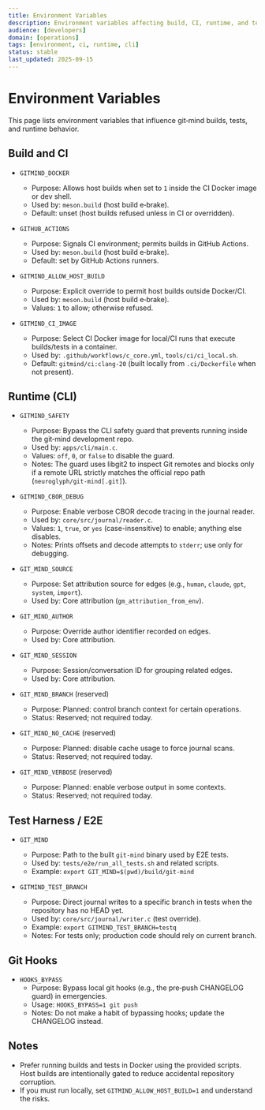 ```yaml
---
title: Environment Variables
description: Environment variables affecting build, CI, runtime, and tests.
audience: [developers]
domain: [operations]
tags: [environment, ci, runtime, cli]
status: stable
last_updated: 2025-09-15
---
```


# Environment Variables

This page lists environment variables that influence git‑mind builds, tests, and runtime behavior.

## Build and CI

- `GITMIND_DOCKER`
  - Purpose: Allows host builds when set to `1` inside the CI Docker image or dev shell.
  - Used by: `meson.build` (host build e‑brake).
  - Default: unset (host builds refused unless in CI or overridden).

- `GITHUB_ACTIONS`
  - Purpose: Signals CI environment; permits builds in GitHub Actions.
  - Used by: `meson.build` (host build e‑brake).
  - Default: set by GitHub Actions runners.

- `GITMIND_ALLOW_HOST_BUILD`
  - Purpose: Explicit override to permit host builds outside Docker/CI.
  - Used by: `meson.build` (host build e‑brake).
  - Values: `1` to allow; otherwise refused.

- `GITMIND_CI_IMAGE`
  - Purpose: Select CI Docker image for local/CI runs that execute builds/tests in a container.
  - Used by: `.github/workflows/c_core.yml`, `tools/ci/ci_local.sh`.
  - Default: `gitmind/ci:clang-20` (built locally from `.ci/Dockerfile` when not present).

## Runtime (CLI)

- `GITMIND_SAFETY`
  - Purpose: Bypass the CLI safety guard that prevents running inside the git‑mind development repo.
  - Used by: `apps/cli/main.c`.
  - Values: `off`, `0`, or `false` to disable the guard.
  - Notes: The guard uses libgit2 to inspect Git remotes and blocks only if a remote URL strictly matches the official repo path (`neuroglyph/git-mind[.git]`).

- `GITMIND_CBOR_DEBUG`
  - Purpose: Enable verbose CBOR decode tracing in the journal reader.
  - Used by: `core/src/journal/reader.c`.
  - Values: `1`, `true`, or `yes` (case-insensitive) to enable; anything else disables.
  - Notes: Prints offsets and decode attempts to `stderr`; use only for debugging.

- `GIT_MIND_SOURCE`
  - Purpose: Set attribution source for edges (e.g., `human`, `claude`, `gpt`, `system`, `import`).
  - Used by: Core attribution (`gm_attribution_from_env`).

- `GIT_MIND_AUTHOR`
  - Purpose: Override author identifier recorded on edges.
  - Used by: Core attribution.

- `GIT_MIND_SESSION`
  - Purpose: Session/conversation ID for grouping related edges.
  - Used by: Core attribution.

- `GIT_MIND_BRANCH` (reserved)
  - Purpose: Planned: control branch context for certain operations.
  - Status: Reserved; not required today.

- `GIT_MIND_NO_CACHE` (reserved)
  - Purpose: Planned: disable cache usage to force journal scans.
  - Status: Reserved; not required today.

- `GIT_MIND_VERBOSE` (reserved)
  - Purpose: Planned: enable verbose output in some contexts.
  - Status: Reserved; not required today.

## Test Harness / E2E

- `GIT_MIND`
  - Purpose: Path to the built `git-mind` binary used by E2E tests.
  - Used by: `tests/e2e/run_all_tests.sh` and related scripts.
  - Example: `export GIT_MIND=$(pwd)/build/git-mind`

- `GITMIND_TEST_BRANCH`
  - Purpose: Direct journal writes to a specific branch in tests when the repository has no HEAD yet.
  - Used by: `core/src/journal/writer.c` (test override).
  - Example: `export GITMIND_TEST_BRANCH=testq`
  - Notes: For tests only; production code should rely on current branch.

## Git Hooks

- `HOOKS_BYPASS`
  - Purpose: Bypass local git hooks (e.g., the pre‑push CHANGELOG guard) in emergencies.
  - Usage: `HOOKS_BYPASS=1 git push`
  - Notes: Do not make a habit of bypassing hooks; update the CHANGELOG instead.

## Notes

- Prefer running builds and tests in Docker using the provided scripts. Host builds are intentionally gated to reduce accidental repository corruption.
- If you must run locally, set `GITMIND_ALLOW_HOST_BUILD=1` and understand the risks.
